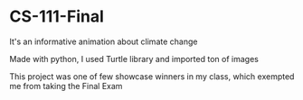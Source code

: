 # CS-111-Final

 It's an informative animation about climate change

 Made with python, I used Turtle library and imported ton of images

 This project was one of few showcase winners in my class, which exempted me from taking the Final Exam
